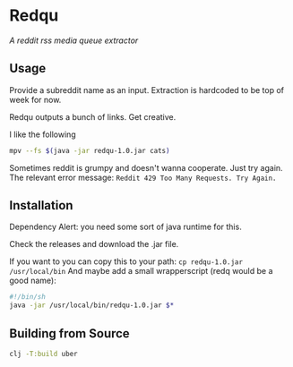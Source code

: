 # Redqu

*A reddit rss media queue extractor*

## Usage

Provide a subreddit name as an input.
Extraction is hardcoded to be top of week for now.

Redqu outputs a bunch of links.
Get creative.

I like the following
```sh
mpv --fs $(java -jar redqu-1.0.jar cats)
```

Sometimes reddit is grumpy and doesn't wanna cooperate.
Just try again.
The relevant error message: `Reddit 429 Too Many Requests. Try Again.`

## Installation

Dependency Alert: you need some sort of java runtime for this.

Check the releases and download the .jar file.

If you want to you can copy this to your path: `cp redqu-1.0.jar /usr/local/bin`
And maybe add a small wrapperscript (redq would be a good name):
```sh
#!/bin/sh
java -jar /usr/local/bin/redqu-1.0.jar $*
```

## Building from Source

```sh
clj -T:build uber
```
